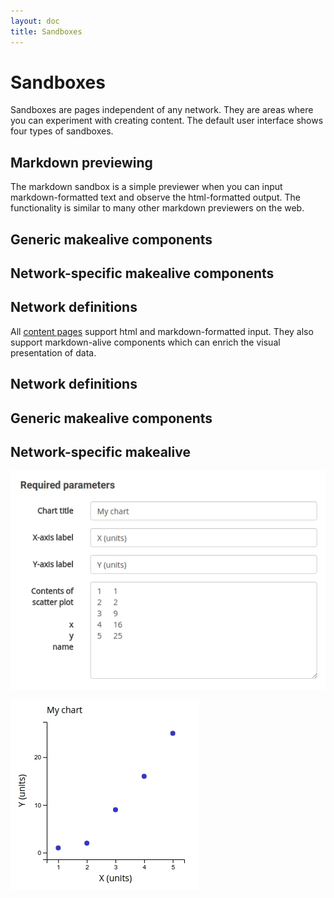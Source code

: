 ```yaml
---
layout: doc
title: Sandboxes
---
```


# Sandboxes 

Sandboxes are pages independent of any network. They are areas where you can experiment with creating content. The default user interface shows four types of sandboxes. 


## Markdown previewing

The markdown sandbox is a simple previewer when you can input markdown-formatted text and observe the html-formatted output. The functionality is similar to many other markdown previewers on the web.


## Generic makealive components

## Network-specific makealive components

## Network definitions



All [content pages](content.html) support html and markdown-formatted input. They also support markdown-alive components which can enrich the visual presentation of data.



## Network definitions

## Generic makealive components



## Network-specific makealive

![Sandbox input](img/sandbox_in.jpg)

![Sandbox output](img/sandbox_out.jpg)
